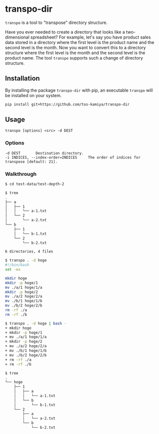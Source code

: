 # transpo-dir

`transpo` is a tool to "transpose" directory structure.

Have you ever needed to create a directory that looks like a two-dimensional spreadsheet?
For example, let's say you have product sales data stored in a directory where the first level is the product name and the second level is the month.
Now you want to convert this to a directory structure where the first level is the month and the second level is the product name. The tool `transpo` supports such a change of directory structure.

## Installation

By installing the package `transpo-dir` with pip, an executable `transpo` will be installed on your system.

```sh
pip install git+https://github.com/tos-kamiya/transpo-dir
```

## Usage

```
transpo [options] <src> -d DEST
```

### Options

```
-d DEST       Destination directory.
-i INDICES, --index-order=INDICES     The order of indices for transpose [default: 21].
```

### Walkthrough

```sh
$ cd test-data/test-depth-2

$ tree
.
├── a
│   ├── 1
│   │   └── a-1.txt
│   └── 2
│       └── a-2.txt
└── b
    ├── 1
    │   └── b-1.txt
    └── 2
        └── b-2.txt

6 directories, 4 files

$ transpo . -d hoge
#!/bin/bash
set -ex

mkdir hoge
mkdir -p hoge/1
mv ./a/1 hoge/1/a
mkdir -p hoge/2
mv ./a/2 hoge/2/a
mv ./b/1 hoge/1/b
mv ./b/2 hoge/2/b
rm -rf ./a
rm -rf ./b

$ transpo . -d hoge | bash -
+ mkdir hoge
+ mkdir -p hoge/1
+ mv ./a/1 hoge/1/a
+ mkdir -p hoge/2
+ mv ./a/2 hoge/2/a
+ mv ./b/1 hoge/1/b
+ mv ./b/2 hoge/2/b
+ rm -rf ./a
+ rm -rf ./b

$ tree
.
└── hoge
    ├── 1
    │   ├── a
    │   │   └── a-1.txt
    │   └── b
    │       └── b-1.txt
    └── 2
        ├── a
        │   └── a-2.txt
        └── b
            └── b-2.txt
```

